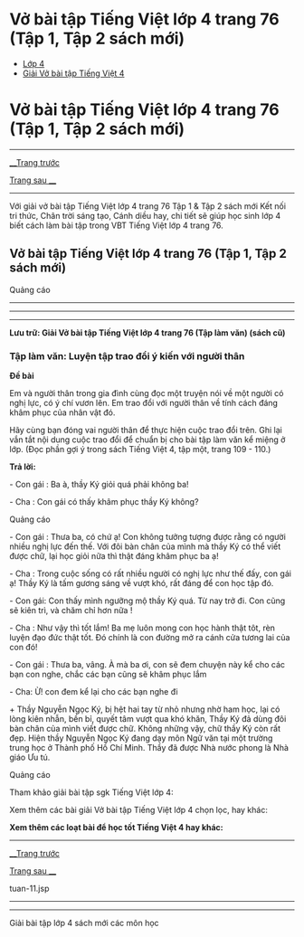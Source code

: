 # Vở bài tập Tiếng Việt lớp 4 trang 76 (Tập 1, Tập 2 sách mới)

  * [Lớp 4](https://vietjack.com/series/lop-4.jsp)
  * [Giải Vở bài tập Tiếng Việt 4](https://vietjack.com/giai-vo-bai-tap-tieng-viet-4/index.jsp)



# Vở bài tập Tiếng Việt lớp 4 trang 76 (Tập 1, Tập 2 sách mới)

* * *

[__Trang trước](https://vietjack.com/giai-vo-bai-tap-tieng-viet-4/tuan-11.jsp)

[Trang sau __](https://vietjack.com/giai-vo-bai-tap-tieng-viet-4/tuan-11.jsp)

* * *

Với giải vở bài tập Tiếng Việt lớp 4 trang 76 Tập 1 & Tập 2 sách mới Kết nối tri thức, Chân trời sáng tạo, Cánh diều hay, chi tiết sẽ giúp học sinh lớp 4 biết cách làm bài tập trong VBT Tiếng Việt lớp 4 trang 76.

## Vở bài tập Tiếng Việt lớp 4 trang 76 (Tập 1, Tập 2 sách mới)

Quảng cáo

* * *

* * *

* * *

**Lưu trữ: Giải Vở bài tập Tiếng Việt lớp 4 trang 76 (Tập làm văn) (sách cũ)**

### **Tập làm văn: Luyện tập trao đổi ý kiến với người thân**

**Đề bài**

Em và người thân trong gia đình cùng đọc một truyện nói về một người có nghị lực, có ý chí vươn lên. Em trao đổi với người thân về tính cách đáng khâm phục của nhân vật đó.

Hãy cùng bạn đóng vai người thân để thực hiện cuộc trao đổi trên. Ghi lại vắn tắt nội dung cuộc trao đổi để chuẩn bị cho bài tập làm văn kể miệng ở lớp. (Đọc phần gợi ý trong sách Tiếng Việt 4, tập một, trang 109 - 110.)

**Trả lời:**

\- Con gái : Ba à, thầy Ký giỏi quá phải không ba!

\- Cha : Con gái có thấy khâm phục thầy Ký không?

Quảng cáo

\- Con gái : Thưa ba, có chứ ạ! Con không tưởng tượng được rằng có người nhiều nghị lực đến thế. Với đôi bàn chân của mình mà thầy Ký có thể viết được chữ, lại học giỏi nữa thì thật đáng khâm phục ba ạ!

\- Cha : Trong cuộc sống có rất nhiều người có nghị lực như thế đấy, con gái ạ! Thầy Ký là tấm gương sáng về vượt khó, rất đáng để con học tập đó.

\- Con gái: Con thấy mình ngưỡng mộ thầy Ký quá. Từ nay trở đi. Con cũng sẽ kiên trì, và chăm chỉ hơn nữa !

\- Cha : Như vậy thì tốt lắm! Ba mẹ luôn mong con học hành thật tôt, rèn luyện đạo đức thật tốt. Đó chính là con đường mở ra cánh cửa tương lai của con đó!

\- Con gái : Thưa ba, vâng. À mà ba ơi, con sẽ đem chuyện này kể cho các bạn con nghe, chắc các bạn cũng sẽ khâm phục lắm

\- Cha: Ừ! con đem kể lại cho các bạn nghe đi

\+ Thầy Nguyễn Ngọc Ký, bị hệt hai tay từ nhỏ nhưng nhờ ham học, lại có lòng kiên nhẫn, bền bỉ, quyết tâm vượt qua khó khăn, Thầy Ký đả dùng đôi bàn chân của mình viết được chữ. Không những vậy, chữ thầy Ký còn rất đẹp. Hiện thầy Nguyễn Ngọc Ký đang dạy môn Ngữ văn tại một trường trung học ở Thành phố Hồ Chí Minh. Thầy đã được Nhà nước phong là Nhà giáo Ưu tú.

Quảng cáo

Tham khảo giải bài tập sgk Tiếng Việt lớp 4:

Xem thêm các bài giải Vở bài tập Tiếng Việt lớp 4 chọn lọc, hay khác:

**Xem thêm các loạt bài để học tốt Tiếng Việt 4 hay khác:**

* * *

[__Trang trước](https://vietjack.com/giai-vo-bai-tap-tieng-viet-4/tuan-11.jsp)

[Trang sau __](https://vietjack.com/giai-vo-bai-tap-tieng-viet-4/tuan-11.jsp)

tuan-11.jsp

* * *

* * *

Giải bài tập lớp 4 sách mới các môn học
